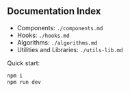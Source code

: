 ## Documentation Index

- Components: `./components.md`
- Hooks: `./hooks.md`
- Algorithms: `./algorithms.md`
- Utilities and Libraries: `./utils-lib.md`

Quick start:
```bash
npm i
npm run dev
```

